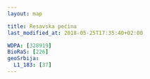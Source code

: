 ```yaml
---
layout: map

title: Resavska pećina
last_modified_at: 2018-05-25T17:35:40+02:00

WDPA: [328919]
BioRaS: [226]
geoSrbija:
  L1_183: [37]
---
```

